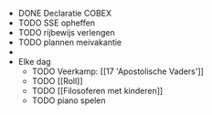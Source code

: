 - DONE Declaratie COBEX
- TODO SSE opheffen
- TODO rijbewijs verlengen
- TODO plannen meivakantie
-
- Elke dag
	- TODO Veerkamp: [[17 'Apostolische Vaders']]
	- TODO [[Roll]]
	- TODO [[Filosoferen met kinderen]]
	- TODO piano spelen